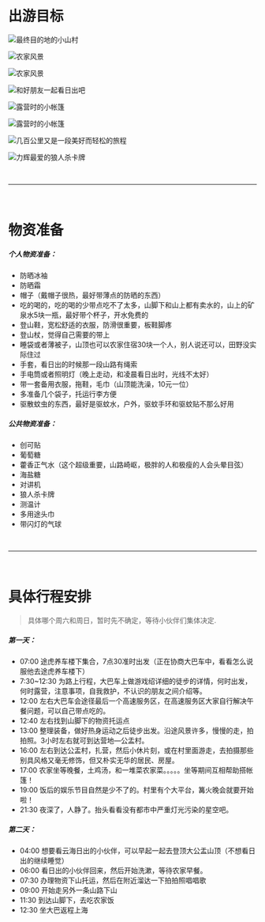 # 出游目标



![最终目的地的小山村](http://img.taycc.com/picgo/1240.png)



![农家风景](http://img.taycc.com/picgo/1240.jpeg)



![农家风景](http://img.taycc.com/picgo/1240-20210711165251278.jpeg)



![和好朋友一起看日出吧](http://img.taycc.com/picgo/1240-20210711165255495.jpeg)



![露营时的小帐篷](http://img.taycc.com/picgo/1240-20210711165300173.png)





![露营时的小帐篷](http://img.taycc.com/picgo/1240-20210711165306400.png)


![几百公里又是一段美好而轻松的旅程](http://img.taycc.com/picgo/1240-20210711165311973.jpeg)


![力辉最爱的狼人杀卡牌](http://img.taycc.com/picgo/1240-20210711165319017.jpeg)





<br>
<hr>
<br>



# 物资准备
##### 个人物资准备：
- 防晒冰袖
- 防晒霜
- 帽子（戴帽子很热，最好带薄点的防晒的东西）
- 吃的喝的，吃的喝的少带点吃不了太多，山脚下和山上都有卖水的，山上的矿泉水5块一瓶，最好带个杯子，开水免费的
- 登山鞋，宽松舒适的衣服，防滑很重要，板鞋脚疼
- 登山杖，觉得自己需要的带上
- 睡袋或者薄被子，山顶也可以农家住宿30块一个人，别人说还可以，田野没实际住过
- 手套，看日出的时候那一段山路有绳索
- 手电筒或者照明灯（晚上走动，和凌晨看日出时，光线不太好）
- 带一套备用衣服，拖鞋，毛巾（山顶能洗澡，10元一位）
- 多准备几个袋子，托运行李方便
- 驱散蚊虫的东西，最好是驱蚊水，户外，驱蚊手环和驱蚊贴不那么好用

##### 公共物资准备：
- 创可贴
- 葡萄糖
- 藿香正气水（这个超级重要，山路崎岖，极胖的人和极瘦的人会头晕目弦）
- 海盐糖
- 对讲机
- 狼人杀卡牌
- 测温计
- 多用途头巾
- 带闪灯的气球

<br>
<hr>
<br>

# 具体行程安排

> 具体哪个周六和周日，暂时先不确定，等待小伙伴们集体决定.     



##### 第一天：
- 07:00 途虎养车楼下集合，7点30准时出发（正在协商大巴车中，看看怎么说服他去途虎养车楼下）
- 7:30~12:30 为路上行程，大巴车上做游戏绍详细的徒步的详情，何时出发，何时露营，注意事项，自我救护，不认识的朋友之间介绍等。
- 12:00 左右大巴车会途径最后一个高速服务区，在高速服务区大家自行解决午餐问题，可以自己带点吃的。
- 12:40 左右找到山脚下的物资托运点
- 13:00 整理装备，做好热身运动之后徒步出发。沿途风景许多，慢慢的走，拍拍照。3小时左右就可到达营地—公盂村。
- 16:00 左右到达公盂村，扎营，然后小休片刻，或在村里面游走，去拍摄那些别具风格又毫无修饰，但又朴实无华的居民、房屋。
- 17:00 农家坐等晚餐，土鸡汤，和一堆菜农家菜。。。。。坐等期间互相帮助搭帐篷！
- 19:00 饭后的娱乐节目自然是少不了的。村里有个大平台，篝火晚会就要开始啦！
- 21:30 夜深了，人静了。抬头看看没有都市中严重灯光污染的星空吧。

##### 第二天：
- 04:00 想要看云海日出的小伙伴，可以早起一起去登顶大公盂山顶（不想看日出的继续睡觉）
- 06:00 看日出的小伙伴回来，然后开始洗漱，等待农家早餐。
- 07:30 办理物资下山托运，然后在附近溜达一下拍拍照唱唱歌
- 09:00 开始走另外一条山路下山
- 11:30 到达山脚下，去吃农家饭
- 12:30 坐大巴返程上海